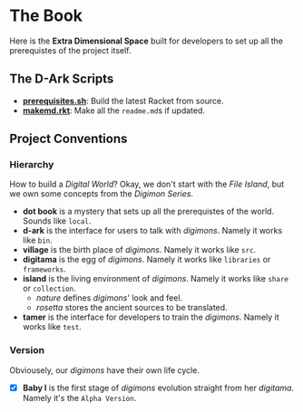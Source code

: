 # The Book

Here is the **Extra Dimensional Space** built for developers to set up
all the prerequistes of the project itself.

## The **D-Ark** Scripts
* [**prerequisites.sh**](prerequisites.sh): Build the latest Racket from
  source.
* [**makemd.rkt**](makemd.rkt): Make all the `readme.md`s if updated.

## Project Conventions

### Hierarchy

How to build a _Digital World_? Okay, we don't start with the _File
Island_, but we own some concepts from the _Digimon Series_.
* **dot book** is a mystery that sets up all the prerequistes of the
  world. Sounds like `local`.
* **d-ark** is the interface for users to talk with _digimons_. Namely
  it works like `bin`.
* **village** is the birth place of _digimons_. Namely it works like
  `src`.
* **digitama** is the egg of _digimons_. Namely it works like
  `libraries` or `frameworks`.
* **island** is the living environment of _digimons_. Namely it works
  like `share` or `collection`.
  - _nature_ defines _digimons_' look and feel.
  - _rosetta_ stores the ancient sources to be translated.
* **tamer** is the interface for developers to train the _digimons_.
  Namely it works like `test`.

### Version

Obviousely, our _digimons_ have their own life cycle.
* [X] **Baby I** is the first stage of _digimons_ evolution straight
  from her _digitama_. Namely it's the `Alpha Version`.
